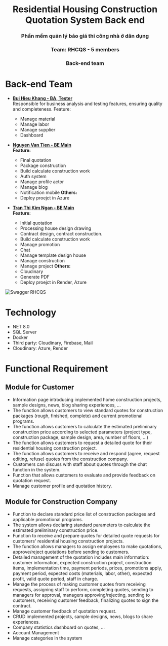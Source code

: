<div align="center">
  <h1 align="center">Residential Housing Construction Quotation System Back end</h1>
  <h3>Phần mềm quản lý báo giá thi công nhà ở dân dụng</h3>
  <h3>Team: RHCQS - 5 members</h3>
</div>

<div align="center">
<h3 class="center">Back-end team</h3>
</div>

# Back-end Team

- [**Bui Hieu Khang - BA, Tester**](https://github.com/Bhieukhang)  
  Responsible for business analysis and testing features, ensuring quality and completeness.
  Feature:
  - Manage material
  - Manage labor
  - Manage supplier
  - Dashboard

- [**Nguyen Van Tien - BE Main**](https://github.com/nvtiendev)  
  **Feature:**
  - Final quotation
  - Package construction
  - Build calculate construction work
  - Auth system
  - Manage profile actor
  - Manage blog
  - Notification mobile
  **Others:**
  - Deploy proejct in Azure
- [**Tran Thi Kim Ngan - BE Main**](https://github.com/ngandolh)  
  **Feature:**
  - Initial quotation
  - Processing house design drawing
  - Contract design, contract construction.
  - Build calculate construction work
  - Manage promotion
  - Chat
  - Manage template design house
  - Manage construction
  - Manage project
  **Others:**
  - Cloudinary
  - Generate PDF
  - Deploy proejct in Render, Azure

<img src="https://res.cloudinary.com/de7pulfdj/image/upload/v1737274025/tyq109gtzgh8xiqlhv4m.png" alt="Swagger RHCQS"/>

# Technology
- NET 8.0
- SQL Server
- Docker
- Third party: Cloudinary, Firebase, Mail
- Cloudinary: Azure, Render

# Functional Requirement

## **Module for Customer**

- Information page introducing implemented home construction projects, sample designs, news, blog sharing experiences, ...
- The function allows customers to view standard quotes for construction packages (rough, finished, complete) and current promotional programs.
- The function allows customers to calculate the estimated preliminary construction price according to selected parameters (project type, construction package, sample design, area, number of floors, ...)
- The function allows customers to request a detailed quote for their residential housing construction project.
- The function allows customers to receive and respond (agree, request editing, refuse) quotes from the construction company.
- Customers can discuss with staff about quotes through the chat function in the system.
- Function that allows customers to evaluate and provide feedback on quotation request.
- Manage customer profile and quotation history.

## **Module for Construction Company**

- Function to declare standard price list of construction packages and applicable promotional programs.
- The system allows declaring standard parameters to calculate the estimated preliminary construction price.
- Function to receive and prepare quotes for detailed quote requests for customers' residential housing construction projects.
- The function allows managers to assign employees to make quotations, approve/reject quotations before sending to customers.
- Detailed management of the quotation includes main information: customer information, expected construction project, construction items, implementation time, payment periods, prices, promotions apply, payment period, expected costs (materials, labor, other), expected profit, valid quote period, staff in charge.
- Manage the process of making customer quotes from receiving requests, assigning staff to perform, completing quotes, sending to managers for approval, managers approving/rejecting, sending to customers, receiving customer feedback, finalizing quotes to sign the contract.
- Manage customer feedback of quotation request.
- CRUD implemented projects, sample designs, news, blogs to share experiences.
- Company statistics dashboard on quotes, ...
- Account Management
- Manage categories in the system
